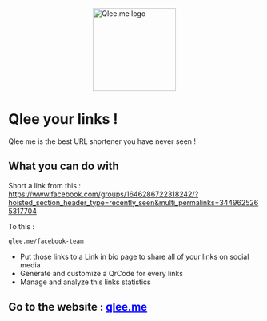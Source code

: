 <a style="justify-content: center; display: flex;margin:auto;" href='https://qlee.me/' >
  <img src="https://qlee.me/favicon.ico" width="166px" alt="Qlee.me logo" />
</a>

# Qlee your links !

Qlee me is the best URL shortener you have never seen !

## What you can do with

Short a link from this :
https://www.facebook.com/groups/1646286722318242/?hoisted_section_header_type=recently_seen&multi_permalinks=3449625265317704

To this :

```bash
qlee.me/facebook-team
```

- Put those links to a Link in bio page to share all of your links on social media
- Generate and customize a QrCode for every links
- Manage and analyze this links statistics

## Go to the website : <a style="color: blue;" href='https://qlee.me/'>qlee.me</a>
